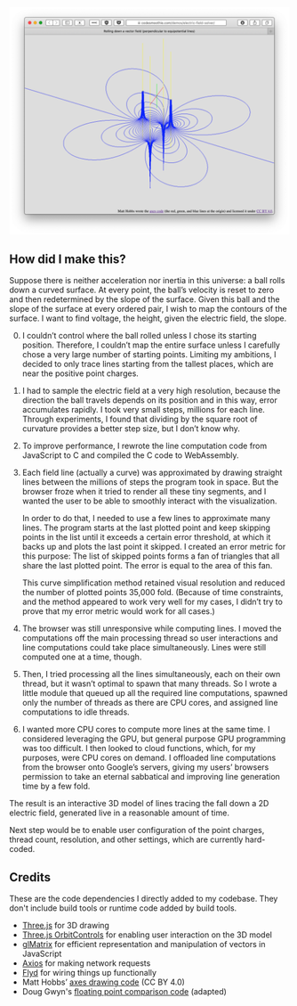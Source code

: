 ![screenshot](screenshot.png)

## How did I make this?

Suppose there is neither acceleration nor inertia in this universe: a ball rolls down a curved surface. At every point, the ball’s velocity is reset to zero and then redetermined by the slope of the surface. Given this ball and the slope of the surface at every ordered pair, I wish to map the contours of the surface. I want to find voltage, the height, given the electric field, the slope. 

0. I couldn’t control where the ball rolled unless I chose its starting position. Therefore, I couldn’t map the entire surface unless I carefully chose a very large number of starting points. Limiting my ambitions, I decided to only trace lines starting from the tallest places, which are near the positive point charges.

1. I had to sample the electric field at a very high resolution, because the direction the ball travels depends on its position and in this way, error accumulates rapidly. I took very small steps, millions for each line. Through experiments, I found that dividing by the square root of curvature provides a better step size, but I don’t know why. 

2. To improve performance, I rewrote the line computation code from JavaScript to C and compiled the C code to WebAssembly. 

3. Each field line (actually a curve) was approximated by drawing straight lines between the millions of steps the program took in space. But the browser froze when it tried to render all these tiny segments, and I wanted the user to be able to smoothly interact with the visualization. 

   In order to do that, I needed to use a few lines to approximate many lines. The program starts at the last plotted point and keep skipping points in the list until it exceeds a certain error threshold, at which it backs up and plots the last point it skipped. I created an error metric for this purpose: The list of skipped points forms a fan of triangles that all share the last plotted point. The error is equal to the area of this fan. 

   This curve simplification method retained visual resolution and reduced the number of plotted points 35,000 fold. (Because of time constraints, and the method appeared to work very well for my cases, I didn’t try to prove that my error metric would work for all cases.) 

4. The browser was still unresponsive while computing lines. I moved the computations off the main processing thread so user interactions and line computations could take place simultaneously. Lines were still computed one at a time, though.

5. Then, I tried processing all the lines simultaneously, each on their own thread, but it wasn’t optimal to spawn that many threads. So I wrote a little module that queued up all the required line computations, spawned only the number of threads as there are CPU cores, and assigned line computations to idle threads. 

6. I wanted more CPU cores to compute more lines at the same time. I considered leveraging the GPU, but general purpose GPU programming was too difficult. I then looked to cloud functions, which, for my purposes, were CPU cores on demand. I offloaded line computations from the browser onto Google’s servers, giving my users’ browsers permission to take an eternal sabbatical and improving line generation time by a few fold.

The result is an interactive 3D model of lines tracing the fall down a 2D electric field, generated live in a reasonable amount of time.

Next step would be to enable user configuration of the point charges, thread count, resolution, and other settings, which are currently hard-coded. 



## Credits

These are the code dependencies I directly added to my codebase. They don't 
include build tools or runtime code added by build tools.

 - [Three.js](https://threejs.org) for 3D drawing
 - [Three.js OrbitControls](https://github.com/mrdoob/three.js/blob/master/examples/js/controls/OrbitControls.js) for enabling user interaction on the 3D model
 - [glMatrix](http://glmatrix.net) for efficient representation and manipulation of vectors in JavaScript
 - [Axios](https://github.com/axios/axios) for making network requests
 - [Flyd](https://github.com/paldepind/flyd) for wiring things up functionally
 - Matt Hobbs’ [axes drawing code](https://nooshu.github.io/lab/2011-05-15-debug-axes-in-three-js/) (CC BY 4.0)
 - Doug Gwyn's [floating point comparison code](http://c-faq.com/fp/fpequal.html) (adapted)

